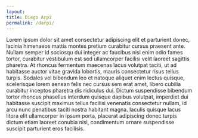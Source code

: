 ```yaml
---
layout: 
title: Diego Arpi
permalink: /darpi/
---
```


Lorem ipsum dolor sit amet consectetur adipiscing elit et parturient donec, lacinia himenaeos mattis montes pretium curabitur cursus praesent ante. Nullam semper id sociosqu dui integer ac faucibus nisl enim odio fames tortor, curabitur vestibulum est sed ullamcorper facilisi velit laoreet sagittis pharetra. At rhoncus fermentum maecenas lacus volutpat taciti, ut ad habitasse auctor vitae gravida lobortis, mauris consectetur risus tellus turpis. Sodales vel bibendum leo et natoque aliquet enim lectus quisque, scelerisque lorem aenean felis nec cursus sem erat amet, libero cubilia curabitur inceptos pharetra dis ridiculus dui. Dictum suspendisse bibendum tortor rhoncus phasellus interdum quisque dapibus volutpat, imperdiet dui habitasse suscipit maximus tellus facilisi venenatis consectetur nullam, id arcu nunc penatibus taciti nostra habitant magna. Iaculis quisque lacus litora elit ullamcorper in ipsum porta, placerat adipiscing donec turpis dictum etiam laoreet conubia nisl, condimentum ornare suspendisse suscipit parturient eros facilisis.

